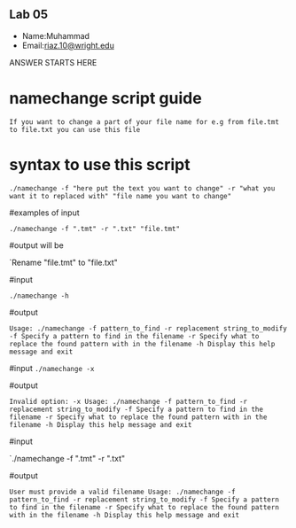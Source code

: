 ## Lab 05

- Name:Muhammad
- Email:riaz.10@wright.edu

ANSWER STARTS HERE 
# namechange script guide
`If you want to change a part of your file name for e.g from file.tmt to file.txt you can use this file`

# syntax to use this script

`./namechange -f "here put the text you want to change" -r "what you want it to replaced with" "file name you want to change"`


#examples of input

`./namechange -f ".tmt" -r ".txt" "file.tmt"`

#output will be

`Rename "file.tmt" to "file.txt"

#input

`./namechange -h`

#output

`Usage: ./namechange -f pattern_to_find -r replacement string_to_modify
 -f Specify a pattern to find in the filename
 -r Specify what to replace the found pattern with in the filename
 -h Display this help message and exit`

#input
`./namechange -x`

#output

`Invalid option: -x
Usage: ./namechange -f pattern_to_find -r replacement string_to_modify
 -f Specify a pattern to find in the filename
 -r Specify what to replace the found pattern with in the filename
 -h Display this help message and exit`

#input

`./namechange -f ".tmt" -r ".txt"

#output

`User must provide a valid filename
Usage: ./namechange -f pattern_to_find -r replacement string_to_modify
 -f Specify a pattern to find in the filename
 -r Specify what to replace the found pattern with in the filename
 -h Display this help message and exit`
